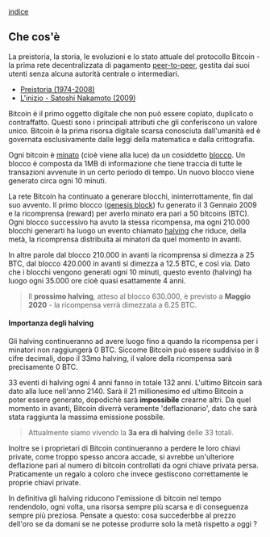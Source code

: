 [indice](README.md)
## Che cos'è
La preistoria, la storia, le evoluzioni e lo stato attuale del protocollo Bitcoin - la prima rete decentralizzata di pagamento [peer-to-peer](glossario.md#p2p), gestita dai suoi utenti senza alcuna autorità centrale o intermediari.

* [Preistoria (1974-2008)](preistoria.md "Cronologia di eventi storici prima che bitcoin fosse rilasciato al pubblico.")
* [L'inizio - Satoshi Nakamoto (2009)](sn.md "Lo pseudonimo dietro l'invenzione della criptovaluta Bitcoin.")

Bitcoin è il primo oggetto digitale che non può essere copiato, duplicato o contraffatto. Questi sono  i principali attributi che gli conferiscono un valore unico. Bitcoin è la prima risorsa digitale scarsa conosciuta dall'umanità ed è governata esclusivamente dalle leggi della matematica e dalla crittografia.

Ogni bitcoin è [minato](glossario.md#minare) (cioè viene alla luce) da un cosiddetto [blocco](glossario.md#blocco). Un blocco è composta da 1MB di informazione che tiene traccia di tutte le transazioni avvenute in un certo periodo di tempo. Un nuovo blocco viene generato circa ogni 10 minuti.

La rete Bitcoin ha continuato a generare blocchi, ininterrottamente, fin dal suo avvento. Il primo blocco ([genesis block](glossario.md#genesisblock)) fu generato il 3 Gennaio 2009 e la ricomprensa (reward) per averlo minato era pari a 50 bitcoins (BTC). Ogni blocco successivo ha avuto la stessa ricompensa, ma ogni 210.000 blocchi generarti ha luogo un evento chiamato [halving](glossario.md#halving) che riduce, della metà, la ricomprensa distribuita ai minatori da quel momento in avanti.

In altre parole dal blocco 210.000 in avanti la ricomprensa si dimezza a 25 BTC, dal blocco 420.000 in avanti si dimezza a 12.5 BTC, e così via. Dato che i blocchi vengono generati ogni 10 minuti, questo evento (halving) ha luogo ogni 35.000 ore cioè quasi esattamente 4 anni.

>Il __prossimo halving__, atteso al blocco 630.000, è previsto a __Maggio 2020__ - la ricompensa verrà dimezzata a 6.25 BTC. 

#### Importanza degli halving
Gli halving continueranno ad avere luogo fino a quando la ricompensa per i minatori non raggiungerà 0 BTC. Siccome Bitcoin può essere suddiviso in 8 cifre decimali, dopo il 33mo halving, il valore della ricompensa sarà precisamente 0 BTC.

33 eventi di halving ogni 4 anni fanno in totale 132 anni. L'ultimo Bitcoin sarà dato alla luce nell'anno 2140. Sarà il 21 millionesimo ed ultimo Bitcoin a poter essere generato, dopodichè sarà __impossibile__ crearne altri. Da quel momento in avanti, Bitcoin diverrà veramente 'deflazionario', dato che sarà stata raggiunta la massima emissione possbile.

>Attualmente siamo vivendo la __3a era di halving__ delle 33 totali.

Inoltre se i proprietari di Bitcoin continueranno a perdere le loro chiavi private, come troppo spesso ancora accade, si avrebbe un'ulteriore deflazione pari al numero di bitcoin controllati da ogni chiave privata persa. Praticamente un regalo a coloro che invece gestiscono correttamente le proprie chiavi private.

In definitiva gli halving riducono l'emissione di bitcoin nel tempo rendendolo, ogni volta, una risorsa sempre più scarsa e di conseguenza sempre più preziosa. Pensate a questo: cosa succederbbe al prezzo dell'oro se da domani se ne potesse produrre solo la metà rispetto a oggi ?   
